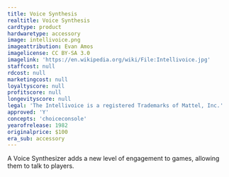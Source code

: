 ```yaml
---
title: Voice Synthesis
realtitle: Voice Synthesis
cardtype: product
hardwaretype: accessory
image: intellivoice.png
imageattribution: Evan Amos
imagelicense: CC BY-SA 3.0
imagelink: 'https://en.wikipedia.org/wiki/File:Intellivoice.jpg'
staffcost: null
rdcost: null
marketingcost: null
loyaltyscore: null
profitscore: null
longevityscore: null
legal: 'The Intellivoice is a registered Trademarks of Mattel, Inc.'
approved: 'Y'
concepts: 'choiceconsole'
yearofrelease: 1982
originalprice: $100
era_sub: accessory
---
```


A Voice Synthesizer adds a new level of engagement to games, allowing them to talk to players.
